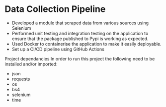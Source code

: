 # Data Collection Pipeline
- Developed a module that scraped data from various sources using Selenium <br>
- Performed unit testing and integration testing on the application to ensure that the package published to Pypi is working as expected.<br>
- Used Docker to containerise the application to make it easily deployable.<br>
- Set up a CI/CD pipeline using GitHub Actions<br>

Project dependancies
In order to run this project the following need to be installed and/or imported:

- json
- requests
- os
- bs4
- selenium
- time
